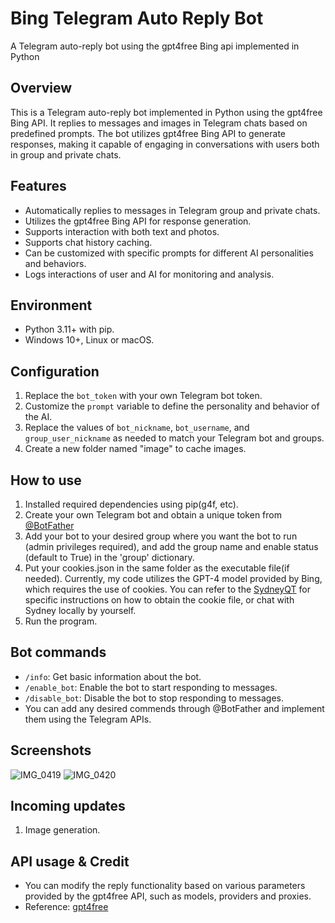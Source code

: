# Bing Telegram Auto Reply Bot

A Telegram auto-reply bot using the gpt4free Bing api implemented in Python

## Overview

This is a Telegram auto-reply bot implemented in Python using the gpt4free Bing API. It replies to messages and images
in
Telegram chats based on predefined prompts. The bot utilizes gpt4free Bing API to generate responses, making it capable
of engaging in conversations with users both in group and private chats.

## Features

- Automatically replies to messages in Telegram group and private chats.
- Utilizes the gpt4free Bing API for response generation.
- Supports interaction with both text and photos.
- Supports chat history caching.
- Can be customized with specific prompts for different AI personalities and behaviors.
- Logs interactions of user and AI for monitoring and analysis.

## Environment

- Python 3.11+ with pip.
- Windows 10+, Linux or macOS.

## Configuration

1. Replace the `bot_token` with your own Telegram bot token.
2. Customize the `prompt` variable to define the personality and behavior of the AI.
3. Replace the values of `bot_nickname`, `bot_username`, and `group_user_nickname` as needed to match your Telegram
   bot and groups.
4. Create a new folder named "image" to cache images.

## How to use

1. Installed required dependencies using pip(g4f, etc).
2. Create your own Telegram bot and obtain a unique token from [@BotFather](https://core.telegram.org/bots)
3. Add your bot to your desired group where you want the bot to run (admin privileges required), and add the group
   name and enable status (default to True) in the 'group' dictionary.
4. Put your cookies.json in the same folder as the executable file(if needed). Currently, my code utilizes the GPT-4
   model provided by Bing, which requires the use of cookies. You can refer to
   the [SydneyQT](https://github.com/juzeon/SydneyQt) for specific instructions on
   how to obtain the cookie file, or chat with Sydney locally by yourself.
5. Run the program.

## Bot commands

- `/info`: Get basic information about the bot.
- `/enable_bot`: Enable the bot to start responding to messages.
- `/disable_bot`: Disable the bot to stop responding to messages.
- You can add any desired commends through @BotFather and implement them using the Telegram APIs.

## Screenshots

![IMG_0419](https://github.com/NickyS1mpe/Bing-Telegram-Bot/assets/71556158/0484703d-135c-458e-a86c-a660d1abd2e7)
![IMG_0420](https://github.com/NickyS1mpe/Bing-Telegram-Bot/assets/71556158/f2998ad3-10c3-43dd-9cbe-dc324033d703)


## Incoming updates

1. Image generation.

## API usage & Credit

- You can modify the reply functionality based on various parameters provided by the gpt4free API, such as models,
  providers and
  proxies.
- Reference: [gpt4free](https://github.com/xtekky/gpt4free)
